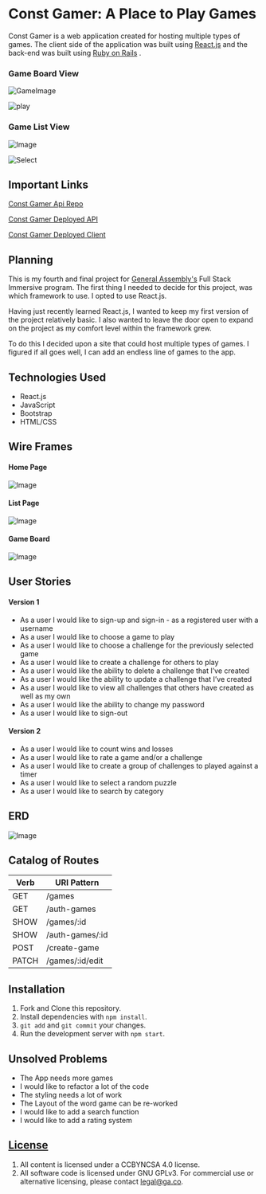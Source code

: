 # Const Gamer: A Place to Play Games


Const Gamer is a web application created for hosting multiple types of games. The client side of the application was built using [React.js](https://reactjs.org)
and the back-end was built using [Ruby on Rails](https://rubyonrails.org)
.
### Game Board View
![GameImage](ScreenShot.png)

![play](playGIF.gif)

### Game List View
![Image](GamePage.png)

![Select](selectgiphy.gif)
## Important Links

[Const Gamer Api Repo](https://github.com/GMorse19/ConstGamerAPI)

[Const Gamer Deployed API](https://gentle-beach-45706.herokuapp.com/)

[Const Gamer Deployed Client](https://gmorse19.github.io/ConstGamer/)

## Planning

This is my fourth and final project for [General Assembly's](https://generalassemb.ly) Full Stack Immersive program. The first thing I needed to decide for this project, was which framework to use. I opted to use React.js.

Having just recently learned React.js, I wanted to keep my first version of the project relatively basic. I also wanted to leave the door open to expand on the project as my comfort level within the framework grew.

To do this I decided upon a site that could host multiple types of games. I figured if all goes well, I can add an endless line of games to the app.

## Technologies Used

- React.js
- JavaScript
- Bootstrap
- HTML/CSS

## Wire Frames

#### Home Page
![Image](WireFrame.png)

#### List Page
![Image](WireFrame2.png)

#### Game Board
![Image](WireFrame3.png)

## User Stories

#### Version 1
- As a user I would like to sign-up and sign-in - as a registered user with a username
- As a user I would like to choose a game to play
- As a user I would like to choose a challenge for the previously selected game
- As a user I would like to create a challenge for others to play
- As a user I would like the ability to delete a challenge that I’ve created
- As a user I would like the ability to update a challenge that I’ve created
- As a user I would like to view all challenges that others have created as well as my own
- As a user I would like the ability to change my password
- As a user I would like to sign-out

#### Version 2

- As a user I would like to count wins and losses
- As a user I would like to rate a game and/or a challenge
- As a user I would like to create a group of challenges to played against a timer
- As a user I would like to select a random puzzle
- As a user I would like to search by category

## ERD

![Image](ERD.png)

## Catalog of Routes

| Verb  | URI Pattern     |
|-------|-----------------|
| GET   | /games          |
| GET   | /auth-games     |
| SHOW  | /games/:id      |
| SHOW  | /auth-games/:id |
| POST  | /create-game    |
| PATCH | /games/:id/edit |

## Installation

1. Fork and Clone this repository.
1. Install dependencies with `npm install`.
1. `git add` and `git commit` your changes.
1. Run the development server with `npm start`.

## Unsolved Problems

- The App needs more games
- I would like to refactor a lot of the code
- The styling needs a lot of work
- The Layout of the word game can be re-worked
- I would like to add a search function
- I would like to add a rating system

## [License](LICENSE)

1. All content is licensed under a CC­BY­NC­SA 4.0 license.
1. All software code is licensed under GNU GPLv3. For commercial use or
    alternative licensing, please contact legal@ga.co.
